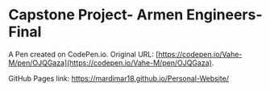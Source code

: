 # Capstone Project- Armen Engineers- Final

A Pen created on CodePen.io. Original URL: [https://codepen.io/Vahe-M/pen/OJQGaza](https://codepen.io/Vahe-M/pen/OJQGaza).

GitHub Pages link: https://mardimar18.github.io/Personal-Website/
